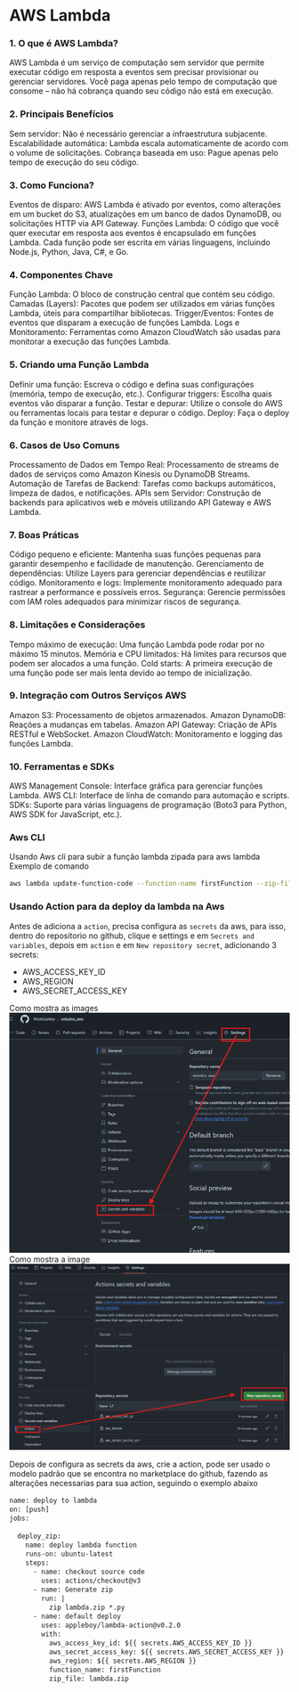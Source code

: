 # AWS Lambda


### 1. O que é AWS Lambda?

AWS Lambda é um serviço de computação sem servidor que permite executar código em resposta a eventos sem precisar provisionar ou gerenciar servidores. Você paga apenas pelo tempo de computação que consome – não há cobrança quando seu código não está em execução.

### 2. Principais Benefícios

Sem servidor: Não é necessário gerenciar a infraestrutura subjacente.
Escalabilidade automática: Lambda escala automaticamente de acordo com o volume de solicitações.
Cobrança baseada em uso: Pague apenas pelo tempo de execução do seu código.

### 3. Como Funciona?

Eventos de disparo: AWS Lambda é ativado por eventos, como alterações em um bucket do S3, atualizações em um banco de dados DynamoDB, ou solicitações HTTP via API Gateway.
Funções Lambda: O código que você quer executar em resposta aos eventos é encapsulado em funções Lambda. Cada função pode ser escrita em várias linguagens, incluindo Node.js, Python, Java, C#, e Go.

### 4. Componentes Chave

Função Lambda: O bloco de construção central que contém seu código.
Camadas (Layers): Pacotes que podem ser utilizados em várias funções Lambda, úteis para compartilhar bibliotecas.
Trigger/Eventos: Fontes de eventos que disparam a execução de funções Lambda.
Logs e Monitoramento: Ferramentas como Amazon CloudWatch são usadas para monitorar a execução das funções Lambda.
### 5. Criando uma Função Lambda

Definir uma função: Escreva o código e defina suas configurações (memória, tempo de execução, etc.).
Configurar triggers: Escolha quais eventos vão disparar a função.
Testar e depurar: Utilize o console do AWS ou ferramentas locais para testar e depurar o código.
Deploy: Faça o deploy da função e monitore através de logs.
### 6. Casos de Uso Comuns
Processamento de Dados em Tempo Real: Processamento de streams de dados de serviços como Amazon Kinesis ou DynamoDB Streams.
Automação de Tarefas de Backend: Tarefas como backups automáticos, limpeza de dados, e notificações.
APIs sem Servidor: Construção de backends para aplicativos web e móveis utilizando API Gateway e AWS Lambda.
### 7. Boas Práticas

Código pequeno e eficiente: Mantenha suas funções pequenas para garantir desempenho e facilidade de manutenção.
Gerenciamento de dependências: Utilize Layers para gerenciar dependências e reutilizar código.
Monitoramento e logs: Implemente monitoramento adequado para rastrear a performance e possíveis erros.
Segurança: Gerencie permissões com IAM roles adequados para minimizar riscos de segurança.
### 8. Limitações e Considerações

Tempo máximo de execução: Uma função Lambda pode rodar por no máximo 15 minutos.
Memória e CPU limitados: Há limites para recursos que podem ser alocados a uma função.
Cold starts: A primeira execução de uma função pode ser mais lenta devido ao tempo de inicialização.
### 9. Integração com Outros Serviços AWS

Amazon S3: Processamento de objetos armazenados.
Amazon DynamoDB: Reações a mudanças em tabelas.
Amazon API Gateway: Criação de APIs RESTful e WebSocket.
Amazon CloudWatch: Monitoramento e logging das funções Lambda.

### 10. Ferramentas e SDKs
AWS Management Console: Interface gráfica para gerenciar funções Lambda.
AWS CLI: Interface de linha de comando para automação e scripts.
SDKs: Suporte para várias linguagens de programação (Boto3 para Python, AWS SDK for JavaScript, etc.).

### Aws CLI 

Usando Aws cli para subir a função lambda zipada para aws lambda
Exemplo de comando
```bash
aws lambda update-function-code --function-name firstFunction --zip-file fileb://lambda.zip
```


### Usando Action para da deploy da lambda na Aws

Antes de adiciona a `action`, precisa configura as `secrets` da aws, para isso, dentro do repositorio no github,
clique e settings e em `Secrets and variables`, depois em `action` e em `New repository secret`, adicionando 3 secrets:

- AWS_ACCESS_KEY_ID
- AWS_REGION
- AWS_SECRET_ACCESS_KEY

Como mostra as images<br>
![images/action1.png](images/action1.png)
<br>
Como mostra a image
![images/action2.png](images/action2.png)


Depois de configura as secrets da aws, crie a action, pode ser usado o modelo padrão que se encontra no marketplace do github,
fazendo as alterações necessarias para sua action, seguindo o exemplo abaixo

```
name: deploy to lambda
on: [push]
jobs:

  deploy_zip:
    name: deploy lambda function
    runs-on: ubuntu-latest
    steps:
      - name: checkout source code
        uses: actions/checkout@v3
      - name: Generate zip
        run: |
          zip lambda.zip *.py  
      - name: default deploy
        uses: appleboy/lambda-action@v0.2.0
        with:
          aws_access_key_id: ${{ secrets.AWS_ACCESS_KEY_ID }}
          aws_secret_access_key: ${{ secrets.AWS_SECRET_ACCESS_KEY }}
          aws_region: ${{ secrets.AWS_REGION }}
          function_name: firstFunction
          zip_file: lambda.zip
```
